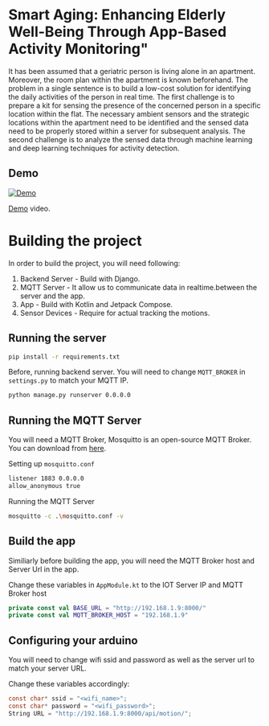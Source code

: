 # Smart Aging: Enhancing Elderly Well-Being Through App-Based Activity Monitoring"

It has been assumed that a geriatric person is living alone in an apartment. Moreover, the room plan within the apartment is known beforehand. The problem in a single sentence is to build a low-cost solution for identifying the daily activities of the person in real time. The first challenge is to prepare a kit for sensing the presence of the concerned person in a specific location within the flat. The necessary ambient sensors and the strategic locations within the apartment need to be identified and the sensed data need to be properly stored within a server for subsequent analysis. The second challenge is to analyze the sensed data through machine learning and deep learning techniques for activity detection. 

## Demo
[![Demo](https://img.youtube.com/vi/W3peQtuGI2U/1.jpg)](https://www.youtube.com/watch?v=W3peQtuGI2U)

[Demo](https://youtu.be/W3peQtuGI2U) video.


# Building the project
In order to build the project, you will need following: 

1. Backend Server - Build with Django.
1. MQTT Server - It allow us to communicate data in realtime.between the server and the app. 
1. App - Build with Kotlin and Jetpack Compose.
1. Sensor Devices - Require for actual tracking the motions.


## Running the server 
```bash
pip install -r requirements.txt
```

Before, running backend server. You will need to change `MQTT_BROKER` in `settings.py` to match your MQTT IP.

```bash
python manage.py runserver 0.0.0.0
```

## Running the MQTT Server

You will need a MQTT Broker, Mosquitto is an open-source MQTT Broker. You can download from [here](https://mosquitto.org/download/).

Setting up `mosquitto.conf`
```bash
listener 1883 0.0.0.0
allow_anonymous true
```

Running the MQTT Server

```bash
mosquitto -c .\mosquitto.conf -v
```

## Build the app
Similiarly before building the app, you will need the MQTT Broker host and Server Url in the app. 

Change these variables in `AppModule.kt` to the IOT Server IP
and MQTT Broker host

```kotlin
private const val BASE_URL = "http://192.168.1.9:8000/"
private const val MQTT_BROKER_HOST = "192.168.1.9"
```

## Configuring your arduino
You will need to change wifi ssid and password as well as the 
server url to match your server URL. 

Change these variables accordingly: 
```c
const char* ssid = "<wifi_name>";
const char* password = "<wifi_password>";
String URL = "http://192.168.1.9:8000/api/motion/";
```

